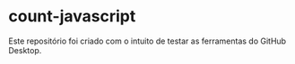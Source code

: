 # count-javascript
Este repositório foi criado com o intuito de testar as ferramentas do GitHub Desktop.
